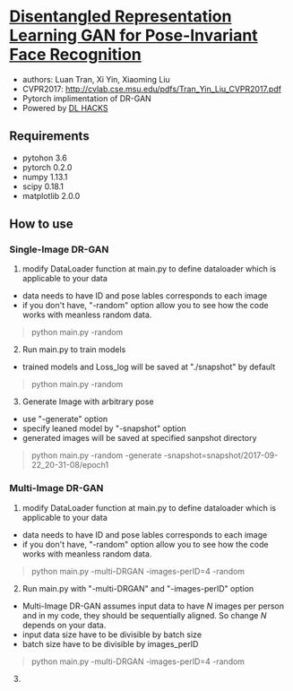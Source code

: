 # [Disentangled Representation Learning GAN for Pose-Invariant Face Recognition](http://cvlab.cse.msu.edu/project-dr-gan.html)

- authors: Luan Tran, Xi Yin, Xiaoming Liu
- CVPR2017: http://cvlab.cse.msu.edu/pdfs/Tran_Yin_Liu_CVPR2017.pdf
- Pytorch implimentation of DR-GAN
- Powered by [DL HACKS](http://deeplearning.jp/hacks/)

## Requirements
- pytohon 3.6
- pytorch 0.2.0
- numpy 1.13.1
- scipy 0.18.1
- matplotlib 2.0.0

## How to use

### Single-Image DR-GAN
1. modify DataLoader function at main.py to define dataloader which is applicable to your data
  - data needs to have ID and pose lables corresponds to each image
  - if you don't have, "-random" option allow you to see how the code works with meanless random data.
  > python main.py -random


2. Run main.py to train models
  - trained models and Loss_log will be saved at "./snapshot" by default
  > python main.py -random  

3. Generate Image with arbitrary pose
  - use "-generate" option
  - specify leaned model by "-snapshot" option
  - generated images will be saved at specified sanpshot directory
  > python main.py -random -generate -snapshot=snapshot/2017-09-22_20-31-08/epoch1


### Multi-Image DR-GAN
1. modify DataLoader function at main.py to define dataloader which is applicable to your data
  - data needs to have ID and pose lables corresponds to each image
  - if you don't have, "-random" option allow you to see how the code works with meanless random data.
  > python main.py -multi-DRGAN -images-perID=4 -random

2. Run main.py with "-multi-DRGAN" and "-images-perID" option
  - Multi-Image DR-GAN assumes input data to have *N* images per person and in my code, they should be sequentially aligned. So change *N* depends on your data.
  - input data size have to be divisible by batch size
  - batch size have to be divisible by images_perID
  > python main.py -multi-DRGAN -images-perID=4 -random

3. 
